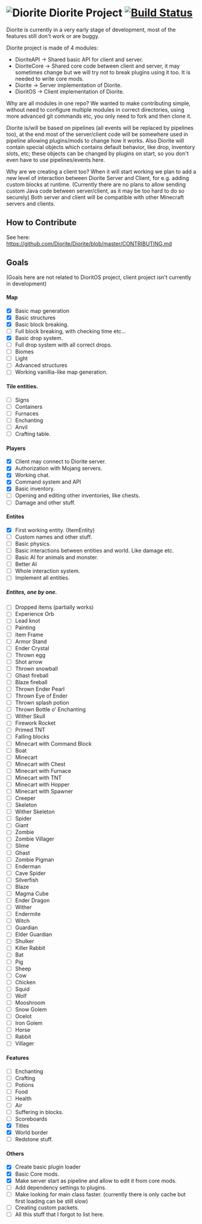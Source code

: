 # ![Diorite](http://hydra-media.cursecdn.com/minecraft.gamepedia.com/0/08/Diorite.png?version=b51c48a2486c6efd87f3ba9b13c8738a) Diorite Project [![Build Status](https://travis-ci.org/Diorite/Diorite.svg?branch=master)](https://travis-ci.org/Diorite/Diorite)

Diorite is currently in a very early stage of development, most of the features still don't work or are buggy.

Diorite project is made of 4 modules:
* DioriteAPI -> Shared basic API for client and server.
* DioriteCore -> Shared core code between client and server, it may sometimes change but we will try not to break plugins using it too. It is needed to write core mods.
* Diorite -> Server implementation of Diorite.
* DioritOS -> Client implementation of Diorite.

Why are all modules in one repo? We wanted to make contributing simple, without need to configure multiple modules in correct directories, using more advanced git commands etc, you only need to fork and then clone it.

<!--- 'most of server/client code will be somewhere used in pipeline' - could you fix that one? you mean 'sometime'? -->
Diorite is/will be based on pipelines (all events will be replaced by pipelines too), at the end most of the server/client code will be somewhere used in pipeline allowing plugins/mods to change how it works.
Also Diorite will contain special objects which contains default behavior, like drop, inventory slots, etc; these objects can be changed by plugins on start, so you don't even have to use pipelines/events here.

Why are we creating a client too? When it will start working we plan to add a new level of interaction between Diorite Server and Client, for e.g. adding custom blocks at runtime. (Currently there are no plans to allow sending custom Java code between server/client, as it may be too hard to do so securely) Both server and client will be compatible with other Minecraft servers and clients.

## How to Contribute
See here: https://github.com/Diorite/Diorite/blob/master/CONTRIBUTING.md

## Goals
(Goals here are not related to DioritOS project, client project isn't currently in development)

#### Map
- [x] Basic map generation
- [x] Basic structures
- [x] Basic block breaking.
- [ ] Full block breaking, with checking time etc...
- [x] Basic drop system.
- [ ] Full drop system with all correct drops.
- [ ] Biomes
- [ ] Light
- [ ] Advanced structures
- [ ] Working vanillia-like map generation.

#### Tile entities.
- [ ] Signs
- [ ] Containers
- [ ] Furnaces
- [ ] Enchanting
- [ ] Anvil
- [ ] Crafting table.

#### Players
- [x] Client may connect to Diorite server.
- [x] Authorization with Mojang servers.
- [x] Working chat.
- [x] Command system and API
- [x] Basic inventory.
- [ ] Opening and editing other inventories, like chests.
- [ ] Damage and other stuff.

#### Entites
- [x] First working entity. (ItemEntity)
- [ ] Custom names and other stuff.
- [ ] Basic physics.
- [ ] Basic interactions between entities and world. Like damage etc.
- [ ] Basic AI for animals and monster.
- [ ] Better AI
- [ ] Whole interaction system.
- [ ] Implement all entities.

##### Entites, one by one.
- [ ] Dropped items (partially works)
- [ ] Experience Orb
- [ ] Lead knot
- [ ] Painting
- [ ] Item Frame
- [ ] Armor Stand
- [ ] Ender Crystal
- [ ] Thrown egg
- [ ] Shot arrow
- [ ] Thrown snowball
- [ ] Ghast fireball
- [ ] Blaze fireball
- [ ] Thrown Ender Pearl
- [ ] Thrown Eye of Ender
- [ ] Thrown splash potion
- [ ] Thrown Bottle o' Enchanting
- [ ] Wither Skull
- [ ] Firework Rocket
- [ ] Primed TNT
- [ ] Falling blocks
- [ ] Minecart with Command Block
- [ ] Boat
- [ ] Minecart
- [ ] Minecart with Chest
- [ ] Minecart with Furnace
- [ ] Minecart with TNT
- [ ] Minecart with Hopper
- [ ] Minecart with Spawner
- [ ] Creeper
- [ ] Skeleton
- [ ] Wither Skeleton	
- [ ] Spider
- [ ] Giant
- [ ] Zombie
- [ ] Zombie Villager	
- [ ] Slime
- [ ] Ghast
- [ ] Zombie Pigman	
- [ ] Enderman
- [ ] Cave Spider
- [ ] Silverfish
- [ ] Blaze
- [ ] Magma Cube
- [ ] Ender Dragon
- [ ] Wither
- [ ] Endermite
- [ ] Witch
- [ ] Guardian
- [ ] Elder Guardian
- [ ] Shulker
- [ ] Killer Rabbit
- [ ] Bat
- [ ] Pig
- [ ] Sheep
- [ ] Cow
- [ ] Chicken
- [ ] Squid
- [ ] Wolf
- [ ] Mooshroom
- [ ] Snow Golem
- [ ] Ocelot
- [ ] Iron Golem
- [ ] Horse
- [ ] Rabbit
- [ ] Villager

#### Features
- [ ] Enchanting
- [ ] Crafting
- [ ] Potions
- [ ] Food
- [ ] Health
- [ ] Air
- [ ] Suffering in blocks.
- [ ] Scoreboards
- [x] Titles
- [x] World border
- [ ] Redstone stuff.

#### Others
- [x] Create basic plugin loader
- [x] Basic Core mods.
- [x] Make server start as pipeline and allow to edit it from core mods.
- [ ] Add dependency settings to plugins.
- [ ] Make looking for main class faster. (currently there is only cache but first loading can be still slow)
- [ ] Creating custom packets.
- [ ] All this stuff that I forgot to list here.
